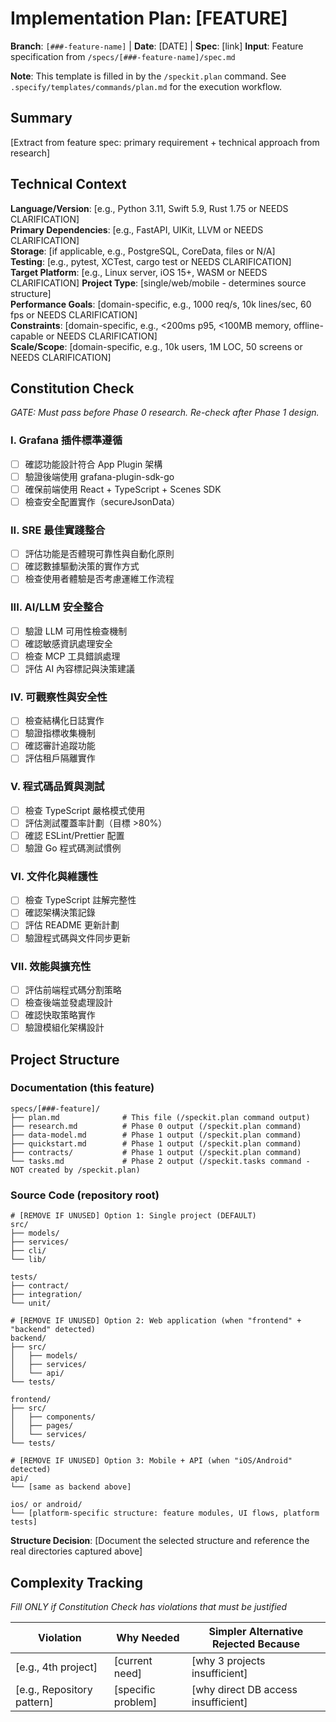 # Implementation Plan: [FEATURE]

**Branch**: `[###-feature-name]` | **Date**: [DATE] | **Spec**: [link]
**Input**: Feature specification from `/specs/[###-feature-name]/spec.md`

**Note**: This template is filled in by the `/speckit.plan` command. See `.specify/templates/commands/plan.md` for the execution workflow.

## Summary

[Extract from feature spec: primary requirement + technical approach from research]

## Technical Context

<!--
  ACTION REQUIRED: Replace the content in this section with the technical details
  for the project. The structure here is presented in advisory capacity to guide
  the iteration process.
-->

**Language/Version**: [e.g., Python 3.11, Swift 5.9, Rust 1.75 or NEEDS CLARIFICATION]  
**Primary Dependencies**: [e.g., FastAPI, UIKit, LLVM or NEEDS CLARIFICATION]  
**Storage**: [if applicable, e.g., PostgreSQL, CoreData, files or N/A]  
**Testing**: [e.g., pytest, XCTest, cargo test or NEEDS CLARIFICATION]  
**Target Platform**: [e.g., Linux server, iOS 15+, WASM or NEEDS CLARIFICATION]
**Project Type**: [single/web/mobile - determines source structure]  
**Performance Goals**: [domain-specific, e.g., 1000 req/s, 10k lines/sec, 60 fps or NEEDS CLARIFICATION]  
**Constraints**: [domain-specific, e.g., <200ms p95, <100MB memory, offline-capable or NEEDS CLARIFICATION]  
**Scale/Scope**: [domain-specific, e.g., 10k users, 1M LOC, 50 screens or NEEDS CLARIFICATION]

## Constitution Check

*GATE: Must pass before Phase 0 research. Re-check after Phase 1 design.*

### I. Grafana 插件標準遵循
- [ ] 確認功能設計符合 App Plugin 架構
- [ ] 驗證後端使用 grafana-plugin-sdk-go
- [ ] 確保前端使用 React + TypeScript + Scenes SDK
- [ ] 檢查安全配置實作（secureJsonData）

### II. SRE 最佳實踐整合
- [ ] 評估功能是否體現可靠性與自動化原則
- [ ] 確認數據驅動決策的實作方式
- [ ] 檢查使用者體驗是否考慮運維工作流程

### III. AI/LLM 安全整合
- [ ] 驗證 LLM 可用性檢查機制
- [ ] 確認敏感資訊處理安全
- [ ] 檢查 MCP 工具錯誤處理
- [ ] 評估 AI 內容標記與決策建議

### IV. 可觀察性與安全性
- [ ] 檢查結構化日誌實作
- [ ] 驗證指標收集機制
- [ ] 確認審計追蹤功能
- [ ] 評估租戶隔離實作

### V. 程式碼品質與測試
- [ ] 檢查 TypeScript 嚴格模式使用
- [ ] 評估測試覆蓋率計劃（目標 >80%）
- [ ] 確認 ESLint/Prettier 配置
- [ ] 驗證 Go 程式碼測試慣例

### VI. 文件化與維護性
- [ ] 檢查 TypeScript 註解完整性
- [ ] 確認架構決策記錄
- [ ] 評估 README 更新計劃
- [ ] 驗證程式碼與文件同步更新

### VII. 效能與擴充性
- [ ] 評估前端程式碼分割策略
- [ ] 檢查後端並發處理設計
- [ ] 確認快取策略實作
- [ ] 驗證模組化架構設計

## Project Structure

### Documentation (this feature)

```
specs/[###-feature]/
├── plan.md              # This file (/speckit.plan command output)
├── research.md          # Phase 0 output (/speckit.plan command)
├── data-model.md        # Phase 1 output (/speckit.plan command)
├── quickstart.md        # Phase 1 output (/speckit.plan command)
├── contracts/           # Phase 1 output (/speckit.plan command)
└── tasks.md             # Phase 2 output (/speckit.tasks command - NOT created by /speckit.plan)
```

### Source Code (repository root)
<!--
  ACTION REQUIRED: Replace the placeholder tree below with the concrete layout
  for this feature. Delete unused options and expand the chosen structure with
  real paths (e.g., apps/admin, packages/something). The delivered plan must
  not include Option labels.
-->

```
# [REMOVE IF UNUSED] Option 1: Single project (DEFAULT)
src/
├── models/
├── services/
├── cli/
└── lib/

tests/
├── contract/
├── integration/
└── unit/

# [REMOVE IF UNUSED] Option 2: Web application (when "frontend" + "backend" detected)
backend/
├── src/
│   ├── models/
│   ├── services/
│   └── api/
└── tests/

frontend/
├── src/
│   ├── components/
│   ├── pages/
│   └── services/
└── tests/

# [REMOVE IF UNUSED] Option 3: Mobile + API (when "iOS/Android" detected)
api/
└── [same as backend above]

ios/ or android/
└── [platform-specific structure: feature modules, UI flows, platform tests]
```

**Structure Decision**: [Document the selected structure and reference the real
directories captured above]

## Complexity Tracking

*Fill ONLY if Constitution Check has violations that must be justified*

| Violation | Why Needed | Simpler Alternative Rejected Because |
|-----------|------------|-------------------------------------|
| [e.g., 4th project] | [current need] | [why 3 projects insufficient] |
| [e.g., Repository pattern] | [specific problem] | [why direct DB access insufficient] |
